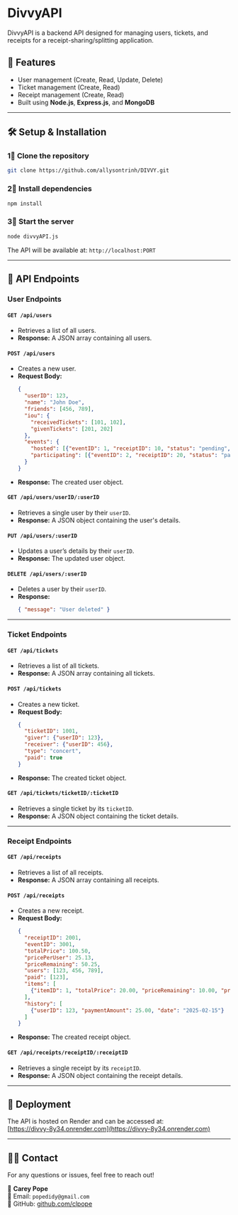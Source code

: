 # DivvyAPI

DivvyAPI is a backend API designed for managing users, tickets, and receipts for a receipt-sharing/splitting application.

## 🚀 Features
- User management (Create, Read, Update, Delete)
- Ticket management (Create, Read)
- Receipt management (Create, Read)
- Built using **Node.js**, **Express.js**, and **MongoDB**

---

## 🛠 Setup & Installation

### **1⃣ Clone the repository**
```sh
git clone https://github.com/allysontrinh/DIVVY.git
```

### **2⃣ Install dependencies**
```sh
npm install
```

### **3⃣ Start the server**
```sh
node divvyAPI.js
```

The API will be available at: `http://localhost:PORT`

---

## 📌 API Endpoints

### **User Endpoints**

#### `GET /api/users`
- Retrieves a list of all users.
- **Response:** A JSON array containing all users.

#### `POST /api/users`
- Creates a new user.
- **Request Body:**  
  ```json
  {
    "userID": 123,
    "name": "John Doe",
    "friends": [456, 789],
    "iou": {
      "receivedTickets": [101, 102],
      "givenTickets": [201, 202]
    },
    "events": {
      "hosted": [{"eventID": 1, "receiptID": 10, "status": "pending", "photos": ["url1", "url2"]}],
      "participating": [{"eventID": 2, "receiptID": 20, "status": "paid", "photos": ["url3"]}]
    }
  }
  ```
- **Response:** The created user object.

#### `GET /api/users/userID/:userID`
- Retrieves a single user by their `userID`.
- **Response:** A JSON object containing the user's details.

#### `PUT /api/users/:userID`
- Updates a user’s details by their `userID`.
- **Response:** The updated user object.

#### `DELETE /api/users/:userID`
- Deletes a user by their `userID`.
- **Response:**  
  ```json
  { "message": "User deleted" }
  ```

---

### **Ticket Endpoints**

#### `GET /api/tickets`
- Retrieves a list of all tickets.
- **Response:** A JSON array containing all tickets.

#### `POST /api/tickets`
- Creates a new ticket.
- **Request Body:**  
  ```json
  {
    "ticketID": 1001,
    "giver": {"userID": 123},
    "receiver": {"userID": 456},
    "type": "concert",
    "paid": true
  }
  ```
- **Response:** The created ticket object.

#### `GET /api/tickets/ticketID/:ticketID`
- Retrieves a single ticket by its `ticketID`.
- **Response:** A JSON object containing the ticket details.

---

### **Receipt Endpoints**

#### `GET /api/receipts`
- Retrieves a list of all receipts.
- **Response:** A JSON array containing all receipts.

#### `POST /api/receipts`
- Creates a new receipt.
- **Request Body:**  
  ```json
  {
    "receiptID": 2001,
    "eventID": 3001,
    "totalPrice": 100.50,
    "pricePerUser": 25.13,
    "priceRemaining": 50.25,
    "users": [123, 456, 789],
    "paid": [123],
    "items": [
      {"itemID": 1, "totalPrice": 20.00, "priceRemaining": 10.00, "pricePerUser": 5.00}
    ],
    "history": [
      {"userID": 123, "paymentAmount": 25.00, "date": "2025-02-15"}
    ]
  }
  ```
- **Response:** The created receipt object.

#### `GET /api/receipts/receiptID/:receiptID`
- Retrieves a single receipt by its `receiptID`.
- **Response:** A JSON object containing the receipt details.

---

## 🔗 Deployment

The API is hosted on Render and can be accessed at:  
[https://divvy-8y34.onrender.com](https://divvy-8y34.onrender.com)

---

## 👩‍💻 Contact
For any questions or issues, feel free to reach out!

👤 **Carey Pope**  
📧 Email: `popedidy@gmail.com`  
🐙 GitHub: [github.com/clpope](https://github.com/clpope)



